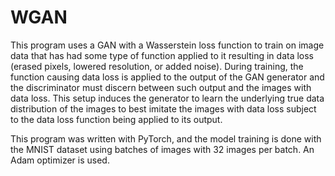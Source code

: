 # WGAN

This program uses a GAN with a Wasserstein loss function to train on image data that has had some type of function applied to it resulting in data loss (erased pixels, lowered resolution, or added noise). During training, the function causing data loss is applied to the output of the GAN generator and the discriminator must discern between such output and the images with data loss. This setup induces the generator to learn the underlying true data distribution of the images to best imitate the images with data loss subject to the data loss function being applied to its output.

This program was written with PyTorch, and the model training is done with the MNIST dataset using batches of images with 32 images per batch. An Adam optimizer is used.
